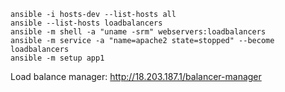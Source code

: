 
```
ansible -i hosts-dev --list-hosts all
ansible --list-hosts loadbalancers
ansible -m shell -a "uname -srm" webservers:loadbalancers
ansible -m service -a "name=apache2 state=stopped" --become loadbalancers
ansible -m setup app1
```

Load balance manager: http://18.203.187.1/balancer-manager

